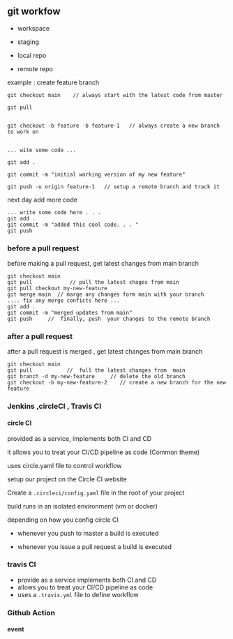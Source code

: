 ## git workfow

- workspace 

- staging 

- local repo 

- remote repo

example : create feature branch 

```
git checkout main    // always start with the latest code from master 

git pull 


git checkout -b feature -b feature-1   // always create a new branch to work on


... wite some code ... 

git add .

git commit -m "initial working version of my new feature"  

git push -u origin feature-1   // setup a remote branch and track it 
```

next day add more code

```
... write some code here . . . 
git add .
git commit -m "added this cool code. . . "
git push
```

### before a pull request

before making a pull request, get latest changes from main branch 

```
git checkout main 
git pull            // pull the latest chages from main 
git pull checkout my-new-feature 
git merge main  // marge any changes form main with your branch 
.... fix any merge conficts here ... 
git add .
git commit -m "merged updates from main"
git push     //  finally, push  your changes to the remote branch 
```

### after  a pull request

after a pull request is  merged , get latest  changes from main branch  

```
git checkout main 
git pull           //  full the latest changes from  main 
git branch -d my-new-feature     // delete the old branch 
git checkout -b my-new-feature-2    // create a new branch for the new feature 
```

### Jenkins ,circleCI , Travis CI

#### circle CI

provided as a service, implements both CI and CD 

it allows you to treat your CI/CD pipeline as code (Common theme)

uses circle.yaml file to control workflow

setup our project on the Circle CI website

Create a `.circleci/config.yaml` file in the root of your project 

build runs in an isolated environment (vm or docker)

depending on how you  config circle CI

- whenever you push to master a build is executed 

- whenever you issue a pull request a build is executed

### travis CI

- provide as a service  implements both CI and CD
- allows you to treat your CI/CD pipeline as code
- uses a `.travis.yml` file to define workflow





### Github Action

#### event
